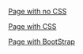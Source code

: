 [Page with no CSS](https://nathanaeldorsey.github.io/CUS1172-Project/HTMLFileNoCSS.html)

[Page with CSS](https://nathanaeldorsey.github.io/CUS1172-Project/HTMLFile/Project1%20Nathanael%20Dorsey.html)

[Page with BootStrap](https://nathanaeldorsey.github.io/CUS1172-Project/Bootstrap/Project1%20Nathanael%20Dorsey%20Bootstrap.html)
